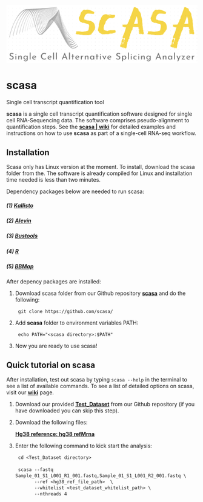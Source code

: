<img alt="scasa logo" src="https://github.com/eudoraleer/scasa/blob/main/doc/SCASA_LOGO.png">

# scasa
Single cell transcript quantification tool

__scasa__ is a single cell transcript quantification software designed for single cell RNA-Sequencing data. The software comprises pseudo-alignment to quantification steps. See the [__scasa &#124; wiki__](https://github.com/eudoraleer/scasa/wiki) for detailed examples and instructions on how to use __scasa__ as part of a single-cell RNA-seq workflow.

## Installation

Scasa only has Linux version at the moment. To install, download the scasa folder from the. The software is already compiled for Linux and installation time needed is less than two minutes.

Dependency packages below are needed to run scasa:

#####  (1) [__Kallisto__](https://pachterlab.github.io/kallisto/download)

##### (2) [__Alevin__](https://salmon.readthedocs.io/en/latest/alevin.html)

##### (3) [__Bustools__](https://bustools.github.io/download)

##### (4) [__R__](https://www.r-project.org)

##### (5) [__BBMap__](https://github.com/BioInfoTools/BBMap)

After depency packages are installed:

1. Download scasa folder from our Github repository  [__scasa__](https://github.com/eudoraleer/scasa) and do the following:

        git clone https://github.com/scasa/

2. Add __scasa__ folder to environment variables PATH:

        echo PATH="<scasa directory>:$PATH"
        
3. Now you are ready to use scasa!

## Quick tutorial on scasa

After installation, test out scasa by typing  `scasa --help`  in the terminal to see a list of available commands. To see a list of detailed options on scasa, visit our [__wiki__](https://github.com/eudoraleer/scasa/wiki) page.

1. Download our provided [__Test_Dataset__](https://github.com/eudoraleer/scasa/tree/main/Test_Dataset) from our Github repository (if you have downloaded you can skip this step).

2. Download the following files:

    [__Hg38 reference: hg38 refMrna__](http://hgdownload.cse.ucsc.edu/goldenpath/hg38/bigZips/refMrna.fa.gz)

2. Enter the following command to kick start the analysis:

        cd <Test_Dataset directory>
        
        scasa --fastq Sample_01_S1_L001_R1_001.fastq,Sample_01_S1_L001_R2_001.fastq \
              --ref <hg38_ref_file_path>  \
              --whitelist <test_dataset_whitelist_path> \
              --nthreads 4


